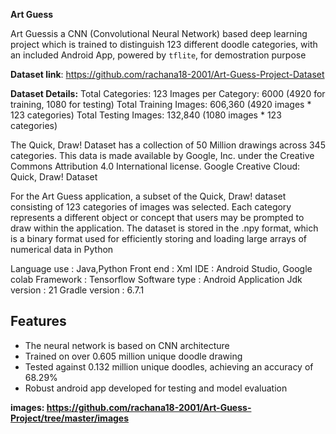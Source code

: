 <b>Art Guess</b> 

Art Guessis a CNN (Convolutional Neural Network) based deep learning project which is trained to distinguish 123 different doodle categories, with an included Android App, powered by `tflite`, for demostration purpose

<b>Dataset link</b>: https://github.com/rachana18-2001/Art-Guess-Project-Dataset


<b>Dataset Details:</b>
Total Categories: 123
Images per Category: 6000 (4920 for training, 1080 for testing)
Total Training Images: 606,360 (4920 images * 123 categories)
Total Testing Images: 132,840 (1080 images * 123 categories)

The Quick, Draw! Dataset has a collection of 50 Million drawings across 345 categories. This data is made available by Google, Inc. under the Creative Commons Attribution 4.0 International license. Google Creative Cloud: Quick, Draw! Dataset

For the Art Guess application, a subset of the Quick, Draw! dataset consisting of 123 categories of images was selected. Each category represents a different object or concept that users may be prompted to draw within the application. The dataset is stored in the .npy format, which is a binary format used for efficiently storing and loading large arrays of numerical data in Python

Language use 		:   Java,Python
Front end			  :   Xml
IDE 				    :  Android Studio, Google colab
Framework 			:  Tensorflow
Software type 	:  Android Application
Jdk version			:  21
Gradle version	:  6.7.1

## Features
- The neural network is based on CNN architecture
- Trained on over 0.605 million unique doodle drawing
- Tested against 0.132 million unique doodles, achieving an accuracy of 68.29%
- Robust android app developed for testing and model evaluation

<b>images<b>: https://github.com/rachana18-2001/Art-Guess-Project/tree/master/images
